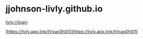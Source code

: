 # jjohnson-livly.github.io


[livly://login](livly://login)

[https://livly.app.link/tVxax0h0I1](https://livly.app.link/tVxax0h0I1)
